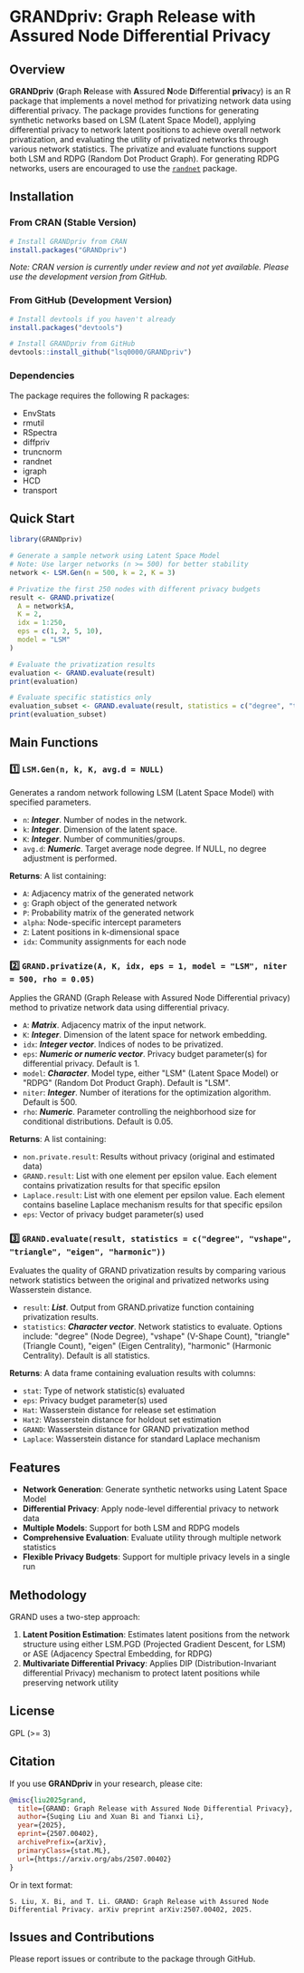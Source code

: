 # GRANDpriv: Graph Release with Assured Node Differential Privacy

## Overview

**GRANDpriv** (**G**raph **R**elease with **A**ssured **N**ode **D**ifferential **priv**acy) is an R package that implements a novel method for privatizing network data using differential privacy. The package provides functions for generating synthetic networks based on LSM (Latent Space Model), applying differential privacy to network latent positions to achieve overall network privatization, and evaluating the utility of privatized networks through various network statistics. The privatize and evaluate functions support both LSM and RDPG (Random Dot Product Graph). For generating RDPG networks, users are encouraged to use the [`randnet`](https://CRAN.R-project.org/package=randnet) package.

## Installation

### From CRAN (Stable Version)

```r
# Install GRANDpriv from CRAN
install.packages("GRANDpriv")
```

*Note: CRAN version is currently under review and not yet available. Please use the development version from GitHub.*

### From GitHub (Development Version)

```r
# Install devtools if you haven't already
install.packages("devtools")

# Install GRANDpriv from GitHub
devtools::install_github("lsq0000/GRANDpriv")
```

### Dependencies

The package requires the following R packages:
- EnvStats
- rmutil  
- RSpectra
- diffpriv
- truncnorm
- randnet
- igraph
- HCD
- transport

## Quick Start

```r
library(GRANDpriv)

# Generate a sample network using Latent Space Model
# Note: Use larger networks (n >= 500) for better stability
network <- LSM.Gen(n = 500, k = 2, K = 3)

# Privatize the first 250 nodes with different privacy budgets
result <- GRAND.privatize(
  A = network$A, 
  K = 2, 
  idx = 1:250, 
  eps = c(1, 2, 5, 10), 
  model = "LSM"
)

# Evaluate the privatization results
evaluation <- GRAND.evaluate(result)
print(evaluation)

# Evaluate specific statistics only
evaluation_subset <- GRAND.evaluate(result, statistics = c("degree", "triangle"))
print(evaluation_subset)
```

## Main Functions

### 1️⃣ `LSM.Gen(n, k, K, avg.d = NULL)`
Generates a random network following LSM (Latent Space Model) with specified parameters.

- `n`: ***Integer***. Number of nodes in the network.
- `k`: ***Integer***. Dimension of the latent space.
- `K`: ***Integer***. Number of communities/groups.
- `avg.d`: ***Numeric***. Target average node degree. If NULL, no degree adjustment is performed.

**Returns**: A list containing:
- `A`: Adjacency matrix of the generated network
- `g`: Graph object of the generated network
- `P`: Probability matrix of the generated network
- `alpha`: Node-specific intercept parameters
- `Z`: Latent positions in k-dimensional space
- `idx`: Community assignments for each node

### 2️⃣ `GRAND.privatize(A, K, idx, eps = 1, model = "LSM", niter = 500, rho = 0.05)`
Applies the GRAND (Graph Release with Assured Node Differential privacy) method to privatize network data using differential privacy.

- `A`: ***Matrix***. Adjacency matrix of the input network.
- `K`: ***Integer***. Dimension of the latent space for network embedding.
- `idx`: ***Integer vector***. Indices of nodes to be privatized.
- `eps`: ***Numeric or numeric vector***. Privacy budget parameter(s) for differential privacy. Default is 1.
- `model`: ***Character***. Model type, either "LSM" (Latent Space Model) or "RDPG" (Random Dot Product Graph). Default is "LSM".
- `niter`: ***Integer***. Number of iterations for the optimization algorithm. Default is 500.
- `rho`: ***Numeric***. Parameter controlling the neighborhood size for conditional distributions. Default is 0.05.

**Returns**: A list containing:
- `non.private.result`: Results without privacy (original and estimated data)
- `GRAND.result`: List with one element per epsilon value. Each element contains privatization results for that specific epsilon
- `Laplace.result`: List with one element per epsilon value. Each element contains baseline Laplace mechanism results for that specific epsilon
- `eps`: Vector of privacy budget parameter(s) used

### 3️⃣ `GRAND.evaluate(result, statistics = c("degree", "vshape", "triangle", "eigen", "harmonic"))`
Evaluates the quality of GRAND privatization results by comparing various network statistics between the original and privatized networks using Wasserstein distance.

- `result`: ***List***. Output from GRAND.privatize function containing privatization results.
- `statistics`: ***Character vector***. Network statistics to evaluate. Options include: "degree" (Node Degree), "vshape" (V-Shape Count), "triangle" (Triangle Count), "eigen" (Eigen Centrality), "harmonic" (Harmonic Centrality). Default is all statistics.

**Returns**: A data frame containing evaluation results with columns:
- `stat`: Type of network statistic(s) evaluated
- `eps`: Privacy budget parameter(s) used
- `Hat`: Wasserstein distance for release set estimation
- `Hat2`: Wasserstein distance for holdout set estimation
- `GRAND`: Wasserstein distance for GRAND privatization method
- `Laplace`: Wasserstein distance for standard Laplace mechanism

## Features

- **Network Generation**: Generate synthetic networks using Latent Space Model
- **Differential Privacy**: Apply node-level differential privacy to network data
- **Multiple Models**: Support for both LSM and RDPG models
- **Comprehensive Evaluation**: Evaluate utility through multiple network statistics
- **Flexible Privacy Budgets**: Support for multiple privacy levels in a single run

## Methodology

GRAND uses a two-step approach:
1. **Latent Position Estimation**: Estimates latent positions from the network structure using either LSM.PGD (Projected Gradient Descent, for LSM) or ASE (Adjacency Spectral Embedding, for RDPG)
2. **Multivariate Differential Privacy**: Applies DIP (Distribution-Invariant differential Privacy) mechanism to protect latent positions while preserving network utility

## License

GPL (>= 3)

## Citation

If you use **GRANDpriv** in your research, please cite:

```bibtex
@misc{liu2025grand,
  title={GRAND: Graph Release with Assured Node Differential Privacy},
  author={Suqing Liu and Xuan Bi and Tianxi Li},
  year={2025},
  eprint={2507.00402},
  archivePrefix={arXiv},
  primaryClass={stat.ML},
  url={https://arxiv.org/abs/2507.00402}
}
```

Or in text format:
```
S. Liu, X. Bi, and T. Li. GRAND: Graph Release with Assured Node Differential Privacy. arXiv preprint arXiv:2507.00402, 2025.
```

## Issues and Contributions

Please report issues or contribute to the package through GitHub.
